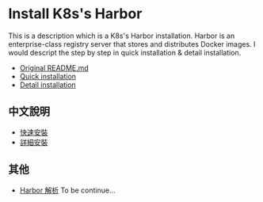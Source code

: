 # Install K8s's Harbor
This is a description which is a K8s's Harbor installation.
Harbor is an enterprise-class registry server that stores and distributes Docker images.
I would descript the step by step in quick installation & detail installation.

- [Original README.md](origin-README.md)
- [Quick installation](mynote/qinstall_README.md)
- [Detail installation](mynote/install_README.md)

## 中文說明
- [快速安裝](mynote/qinstall_README_zh.md)
- [詳細安裝](mynote/install_README_zh.md)

## 其他
- [Harbor 解析]()
To be continue...
